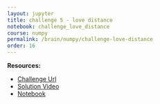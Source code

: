 ```yaml
---
layout: jupyter
title: challenge 5 - love distance
notebook: challenge_love_distance
course: numpy
permalink: /brain/numpy/challenge-love-distance
order: 16
---
```


**Resources:**
- [Challenge Url](https://www.practiceprobs.com/problemsets/python-numpy/intermediate/love-distance/)
- [Solution Video](https://youtu.be/SOXPwHDy1PA?feature=shared)
- [Notebook](/assets/notebooks/challenge_love_distance.ipynb)
